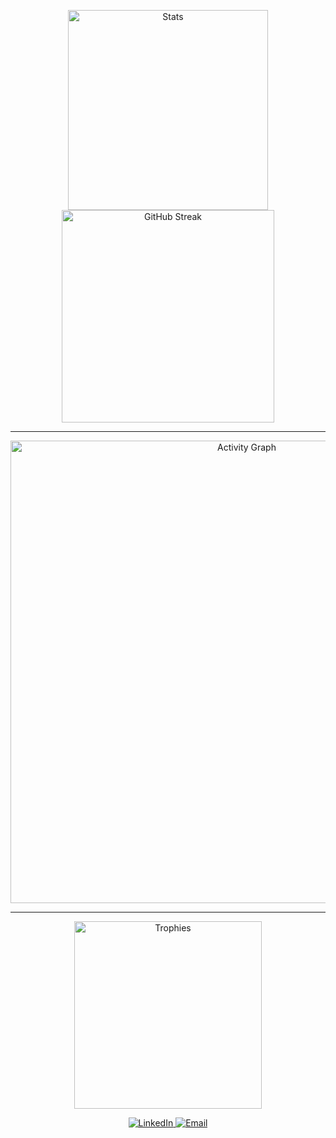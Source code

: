 <!-- Stats + Streak -->
<p align="center">
  <img width="320" src="https://github-readme-stats.vercel.app/api?username=tassid&show_icons=true&theme=dracula&hide_border=true&rank_icon=github" alt="Stats"/>
  <img width="340" src="https://streak-stats.demolab.com?user=tassid&theme=dracula&hide_border=true" alt="GitHub Streak"/>
</p>

---

<!-- Activity Graph -->
<p align="center">
  <a href="https://github.com/ashutosh00710/github-readme-activity-graph">
    <img width="740" src="https://github-readme-activity-graph.vercel.app/graph?username=tassid&theme=dracula&hide_border=true" alt="Activity Graph"/>
  </a>
</p>

---

<!-- Trophies -->
<p align="center">
  <img width="300" src="https://github-profile-trophy.vercel.app/?username=tassid&theme=dracula&no-frame=true&no-bg=true&column=6" alt="Trophies"/>
</p>

<!-- Badges -->
<p align="center">
  <a href="https://www.linkedin.com/in/tassianeanzolin/">
    <img src="https://img.shields.io/badge/LinkedIn-bd93f9?style=for-the-badge&logo=linkedin&logoColor=f8f8f2" alt="LinkedIn"/>
  </a>
  <a href="mailto:tassianedev@gmail.com">
    <img src="https://img.shields.io/badge/Email-ff79c6?style=for-the-badge&logo=gmail&logoColor=f8f8f2" alt="Email"/>
  </a>
</p>
